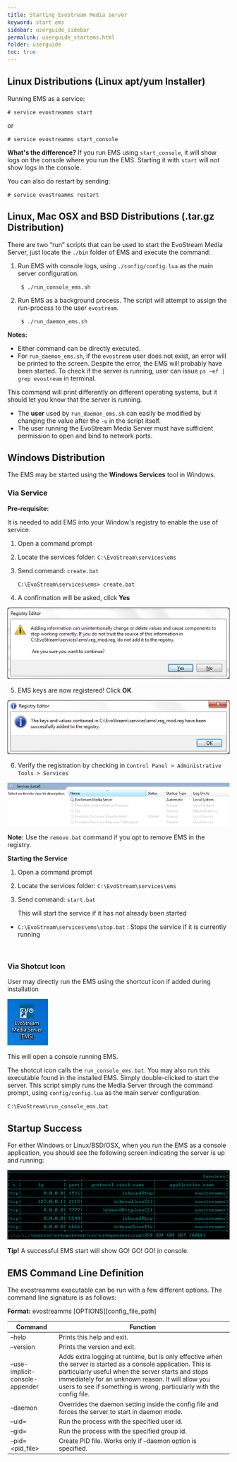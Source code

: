 ```yaml
---
title: Starting EvoStream Media Server
keyword: start ems
sidebar: userguide_sidebar
permalink: userguide_startems.html
folder: userguide
toc: true
---
```




## Linux Distributions (Linux apt/yum Installer)

Running EMS as a service:

```
# service evostreamms start
```
or
```
# service evostreamms start_console
```

**What's the difference?** If you run EMS using `start_console`, it will show logs on the console where you run the EMS. Starting it with `start`  will not show logs in the console. 

You can also do restart by sending: 

```
# service evostreamms restart
```





## Linux, Mac OSX and BSD Distributions (.tar.gz Distribution)

There are two “run” scripts that can be used to start the EvoStream Media Server, just locate the `./bin` folder of EMS and execute the command:

1. Run EMS with console logs, using `./config/config.lua` as the main server configuration. 

   ```
    $ ./run_console_ems.sh
   ```

2. Run EMS as a background process. The script will attempt to assign the run-process to the user `evostream`.

   ```
    $ ./run_daemon_ems.sh

   ```

**Notes:**

- Either command can be directly executed.
- For `run_daemon_ems.sh`, if the `evostream` user does not exist, an error will be printed to the screen. Despite the error, the EMS will probably have been started. To check if the server is running, user can issue `ps –ef | grep evostream` in terminal.

This command will print differently on different operating systems, but it should let you know that the server is running.

- The **user** used by `run_daemon_ems.sh` can easily be modified by changing the value after the `-u` in the script itself.
- The user running the EvoStream Media Server must have sufficient permission to open and bind to network ports.




## Windows Distribution

The EMS may be started using the **Windows Services** tool in Windows.

### Via Service

**Pre-requisite:**

It is needed to add EMS into your Window's registry to enable the use of service.

1. Open a command prompt

2. Locate the services folder: `C:\EvoStream\services\ems`

3. Send command: `create.bat`

   ```
   C:\EvoStream\services\ems> create.bat
   ```

4. A confirmation will be asked, click **Yes**

  ![](images/userguide/register.JPG)

5. EMS keys are now registered! Click **OK**

  ![](images/userguide/register_success.JPG)

6. Verify the registration by checking in `Control Panel > Administrative  Tools > Services`

  ![](images/userguide/registry_services.jpg)

**Note:** Use the `remove.bat` command if you opt to remove EMS in the registry.



**Starting the Service**

1. Open a command prompt

2. Locate the services folder: `C:\EvoStream\services\ems`

3. Send command: `start.bat`

   This will start the service if it has not already been started



- `C:\EvoStream\services\ems\stop.bat` : Stops the service if it is currently running

  ​


### Via Shotcut Icon

User may directly run the EMS using the shortcut icon if added during installation

 ![](images/userguide/emsShortcut.jpg)

This will open a console running EMS.

The shotcut icon calls the `run_console_ems.bat`. You may also run this executable found in the installed EMS. Simply double-clicked to start the server. This script simply runs the Media Server through the command prompt, using `config/config.lua` as the main server configuration. 

```
C:\EvoStream\run_console_ems.bat
```



## Startup Success

For either Windows or Linux/BSD/OSX, when you run the EMS as a console application, you should see the following screen indicating the server is up and running:

![](images/userguide/start1.png)

**Tip!** A successful EMS start will show GO! GO! GO! in console.



## EMS Command Line Definition

The evostreamms executable can be run with a few different options. The command line signature is as follows:

**Format:** evostreamms [OPTIONS][config_file_path]

| Command                        | Function                                 |
| ------------------------------ | ---------------------------------------- |
| –help                          | Prints this help and exit.               |
| –version                       | Prints the version and exit.             |
| –use-implicit-console-appender | Adds extra logging at runtime, but is only effective when the server is started as a console application. This is particularly useful when the server starts and stops immediately for an unknown reason. It will allow you users to see if something is wrong, particularly with the config file. |
| –daemon                        | Overrides the daemon setting inside the config file and forces the server to start in daemon mode. |
| –uid=                          | Run the process with the specified user id. |
| –gid=                          | Run the process with the specified group id. |
| –pid=<pid_file>                | Create PID file. Works only if –daemon option is specified. |